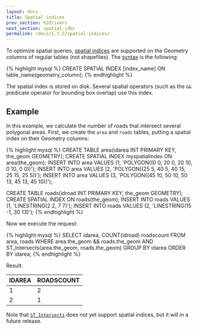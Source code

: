 ```yaml
---
layout: docs
title: Spatial indices
prev_section: h2drivers
next_section: spatial-jdbc
permalink: /docs/1.3.2/spatial-indices/
---
```


To optimize spatial queries, [spatial indices][] are supported on the Geometry
columns of regular tables (not shapefiles). The [syntax][] is the following:

{% highlight mysql %}
CREATE SPATIAL INDEX [index_name] ON table_name(geometry_column);
{% endhighlight %}

The spatial index is stored on disk.  Several spatial operators (such as the
`&&` predicate operator for bounding box overlap) use this index.

## Example

In this example, we calculate the number of roads that intersect several
polygonal areas.  First, we create the `area` and `roads` tables, putting a
spatial index on their Geometry columns:

{% highlight mysql %}
CREATE TABLE area(idarea INT PRIMARY KEY, the_geom GEOMETRY);
CREATE SPATIAL INDEX myspatialindex ON area(the_geom);
INSERT INTO area VALUES (1,
    'POLYGON((0 0, 20 0, 20 10, 0 10, 0 0))');
INSERT INTO area VALUES (2,
    'POLYGON((25 5, 40 5, 40 15, 25 15, 25 5))');
INSERT INTO area VALUES (3,
    'POLYGON((45 10, 50 10, 50 13, 45 13, 45 10))');

CREATE TABLE roads(idroad INT PRIMARY KEY, the_geom GEOMETRY);
CREATE SPATIAL INDEX ON roads(the_geom);
INSERT INTO roads VALUES (1, 'LINESTRING(2 2, 7 7)');
INSERT INTO roads VALUES (2, 'LINESTRING(15 -1, 30 13)');
{% endhighlight %}

Now we execute the request:

{% highlight mysql %}
SELECT idarea, COUNT(idroad) roadscount
    FROM area, roads
    WHERE area.the_geom && roads.the_geom
    AND ST_Intersects(area.the_geom, roads.the_geom)
    GROUP BY idarea
    ORDER BY idarea;
{% endhighlight %}

Result:

| IDAREA | ROADSCOUNT |
|--------|------------|
|      1 |          2 |
|      2 |          1 |

Note that [`ST_Intersects`](../ST_Intersects) does not yet support spatial
indices, but it will in a future release.

[spatial indices]: http://en.wikipedia.org/wiki/Spatial_index#Spatial_index
[syntax]: http://www.h2database.com/html/grammar.html#create_index
